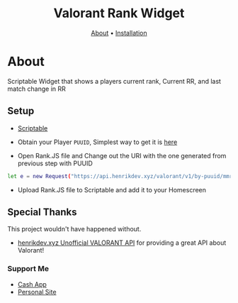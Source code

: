 <h1 align="center">
  <br>
  Valorant Rank Widget
  <br>
</h1>

<p align="center">
  <a href="#about">About</a>
  •
  <a href="#Setup">Installation</a>
</p>

# About

Scriptable Widget that shows a players current rank, Current RR, and last match change in RR

## Setup

* [Scriptable](https://scriptable.app/)

* Obtain your Player `PUUID`, Simplest way to get it is [here](https://docs.henrikdev.xyz/valorant.html)

* Open Rank.JS file and Change out the URI with the one generated from previous step with PUUID
```bash
let e = new Request("https://api.henrikdev.xyz/valorant/v1/by-puuid/mmr/[REGION]/[PUUID]");
```

* Upload Rank.JS file to Scriptable and add it to your Homescreen



## Special Thanks

This project wouldn't have happened without.

- [henrikdev.xyz Unofficial VALORANT API](https://github.com/Henrik-3/unofficial-valorant-api)
  for providing a great API about Valorant!

### Support Me

* [Cash App](https://cash.app/$bloblems)
* [Personal Site](https://www.bloblems.com/)
